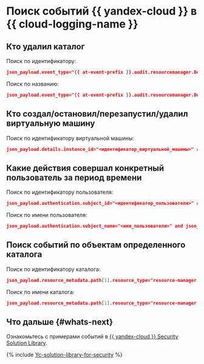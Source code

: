 # Поиск событий {{ yandex-cloud }} в {{ cloud-logging-name }}

## Кто удалил каталог

Поиск по идентификатору:
```json
json_payload.event_type="{{ at-event-prefix }}.audit.resourcemanager.DeleteFolder" and json_payload.details.folder_id="<идентификатор_каталога>"
```
Поиск по названию:
```json
json_payload.event_type="{{ at-event-prefix }}.audit.resourcemanager.DeleteFolder" and json_payload.details.folder_name="<название_каталога>"
```

## Кто создал/остановил/перезапустил/удалил виртуальную машину

Поиск по идентификатору виртуальной машины:
```json
json_payload.details.instance_id="<идентификатор_виртуальной_машины>" and (json_payload.event_type="{{ at-event-prefix }}.audit.compute.CreateInstance" or json_payload.event_type="{{ at-event-prefix }}.audit.compute.UpdateInstance" or json_payload.event_type="{{ at-event-prefix }}.audit.compute.DeleteInstance" or json_payload.event_type="{{ at-event-prefix }}.audit.compute.StartInstance" or json_payload.event_type="{{ at-event-prefix }}.audit.compute.StopInstance" or json_payload.event_type="{{ at-event-prefix }}.audit.compute.RestartInstance")
```

## Какие действия совершал конкретный пользователь за период времени

Поиск по идентификатору пользователя:
```json
json_payload.authentication.subject_id="<идентификатор_пользователя>" and json_payload.event_time>"2021-03-01" and json_payload.event_time<"2021-04-01"
```
Поиск по имени пользователя:
```json
json_payload.authentication.subject_name="<имя_пользователя>" and json_payload.event_time>"2021-03-01" and json_payload.event_time<"2021-04-01"
```

## Поиск событий по объектам определенного каталога

Поиск по идентификатору каталога:
```json
json_payload.resource_metadata.path[1].resource_type="resource-manager.folder" and json_payload.resource_metadata.path[1].resource_id="<идентификатор_каталога>") or (json_payload.resource_metadata.path[2].resource_type="resource-manager.folder" and json_payload.resource_metadata.path[2].resource_id="<идентификатор_каталога>"
```

Поиск по имени каталога:
```json
json_payload.resource_metadata.path[1].resource_type="resource-manager.folder" and json_payload.resource_metadata.path[1].resource_name="<имя_каталога>") or (json_payload.resource_metadata.path[2].resource_type="resource-manager.folder" and json_payload.resource_metadata.path[2].resource_name="<имя_каталога>"
```


## Что дальше {#whats-next}

Ознакомьтесь с примерами событий в [{{ yandex-cloud }} Security Solution Library](https://github.com/yandex-cloud/yc-solution-library-for-security/blob/master/auditlogs/_use_cases_and_searches/Use-casesANDsearches_RU.pdf).

{% include [Yc-solution-library-for-security](../../_includes/security-solution-library.md) %}

